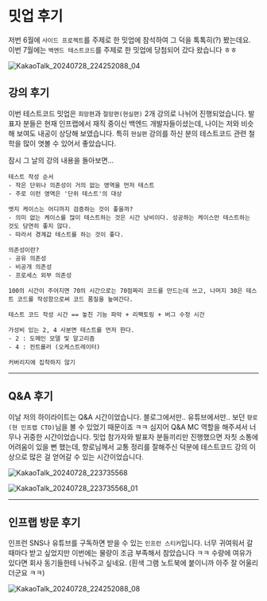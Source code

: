 # 밋업 후기

저번 6월에 `사이드 프로젝트`를 주제로 한 밋업에 참석하여 그 덕을 톡톡히(?) 봤는데요. 
이번 7월에는 `백엔드 테스트코드`를 주제로 한 밋업에 당첨되어 갔다 왔습니다 ㅎㅎ

![KakaoTalk_20240728_224252088_04](https://github.com/user-attachments/assets/5452cd45-ea53-4fe9-90f1-78c0e9cf21f7)


## 강의 후기
이번 테스트코드 밋업은 `희망편`과 `절망편(현실편)` 2개 강의로 나뉘어 진행되었습니다. 
발표자 분들은 현재 인프랩에서 재직 중이신 백엔드 개발자들이셨는데, 나이는 저와 비슷해 보여도 내공이 상당해 보였습니다.
특히 `현실편` 강의를 하신 분의 테스트코드 관련 철학을 많이 엿볼 수 있어서 좋았습니다.

잠시 그 날의 강의 내용을 돌아보면...
```
테스트 작성 순서
- 작은 단위나 의존성이 거의 없는 영역을 먼저 테스트
- 주로 이런 영역은 '단위 테스트'의 대상

엣지 케이스는 어디까지 검증하는 것이 좋을까?
- 의미 없는 케이스를 많이 테스트하는 것은 시간 낭비이다. 성공하는 케이스만 테스트하는 것도 당연히 좋지 않다.
- 따라서 경계값 테스트를 하는 것이 좋다.

의존성이란?
- 공유 의존성
- 비공개 의존성
- 프로세스 외부 의존성

100의 시간이 주어지면 70의 시간으로는 70점짜리 코드를 만드는데 쓰고, 나머지 30은 테스트 코드를 작성함으로써 코드 품질을 높여간다.

테스트 코드 작성 시간 == 놓친 기능 파악 + 리팩토링 + 버그 수정 시간

가성비 있는 2, 4 사분면 테스트를 먼저 한다.
- 2 : 도메인 모델 및 알고리즘
- 4 : 컨트롤러 (오케스트레이터)

커버리지에 집착하지 않기
```

---

## Q&A 후기
이날 저의 하이라이트는 Q&A 시간이었습니다. 
블로그에서만.. 유튜브에서만.. 보던 `향로(현 인프랩 CTO)`님을 볼 수 있었기 때문이죠 ㅋㅋ
심지어 Q&A MC 역할을 해주셔서 너무나 귀중한 시간이었습니다. 
밋업 참가자와 발표자 분들끼리만 진행했으면 자칫 소통에 어려움이 있을 뻔 했는데, 
향로님께서 교통 정리를 잘해주신 덕분에 테스트코드 강의 이상으로 많은 걸 얻어갈 수 있는 시간이었습니다.

![KakaoTalk_20240728_223735568](https://github.com/user-attachments/assets/ee3598cc-c8de-4d53-96f0-40baa282485b)

![KakaoTalk_20240728_223735568_01](https://github.com/user-attachments/assets/342ed98b-6eb0-498b-8948-e846112f054d)

---

## 인프랩 방문 후기
인프런 SNS나 유튜브를 구독하면 받을 수 있는 `인프런 스티커`입니다. 
너무 귀여워서 갈 때마다 받고 싶었지만 이번에는 물량이 조금 부족해서 참았습니다 ㅋㅋ
수량에 여유가 있다면 회사 동기들한테 나눠주고 싶네요. 
(흰색 그램 노트북에 붙이니까 아주 잘 어울리더군요 ㅋㅋ)

![KakaoTalk_20240728_224252088_08](https://github.com/user-attachments/assets/d26bc205-179d-457a-918a-929f98bc142f)
